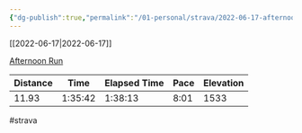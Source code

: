 ```yaml
---
{"dg-publish":true,"permalink":"/01-personal/strava/2022-06-17-afternoon-run/"}
---
```



[[2022-06-17\|2022-06-17]]

[Afternoon Run](https://www.strava.com/activities/7326054711)

| Distance | Time    | Elapsed Time | Pace | Elevation |
| -------- | ------- | ------------ | ---- | --------- |
| 11.93    | 1:35:42 | 1:38:13      | 8:01 | 1533      |




#strava
